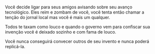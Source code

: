 Você decide ligar para seus amigos avisando sobre seu avanço tecnológico.
Eles reim e zombam de você, você tenta então chamar a tenção do jornal local
mas você é mais um qualquer.

Todos te taxam como louco e quando o governo vem para confiscar sua invenção você é deixado sozinho
e com fama de louco.

Você nunca conseguirá convecer outros de seu invento e nunca poderá replicá-la.